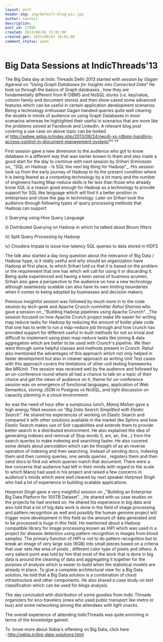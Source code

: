 ```yaml
---
layout: post
header-img: img/default-blog-pic.jpg
author: sanchit
description: 
post_id: 17085
created: 2013/09/02 15:01:00
created_gmt: 2013/09/02 10:01:00
comment_status: open
---
```


# Big Data Sessions at IndicThreads'13

The Big Data day at Indic Threads Delhi 2013 started with session by _Gagan Agarwal_ on _"Using Graph Databases for Insights into Connected Data"_ He took us through the basics of Graph databases , how they are fundamentally different from R-DBMS and NoSQL stores (i.e. key/value, column family and document stores) and then show cased some advanced features which can be useful in certain application development scenarios. Being a technology enthusiast Gagan handled queries quite well clearing the doubts in minds of audience on using Graph Databases in most scenarios whereas he highlighted their useful in scenarios that are more like the problems solved at Facebook and Linkedin. A relevant blog post covering a use case on above topic can be looked at <http://xebee.xebia.in/index.php/2013/08/24/neo4j-vs-rdbms-handling-access-control-in-document-management-system/>** **

First session gave a new dimension to the audience who got to know database in a different way that was earlier known to them and also made a good start for the day to continue with next session by _Srihari Srinivasan_ on_ "SQL on Hadoop - Is SQL the next big thing for Hadoop"_. His session took us from the early journey of Hadoop to its the present condition where it is being feared as a competing technology by a lot many and the number of engineers having Map-reduce skills is far less than those who already know SQL is a reason good enough for Hadoop as a technology to provide support for SQL like language which will find it a better position in enterprises and close the gap in technology. Later on Srihari took the audience through following types of query processing methods that Hadoop can support

i) Querying using Hive Query Language

ii) Distributed Querying on Hadoop in which he talked about Bloom filters

iii) Split Query Processing by Hadoop

iv) Cloudera Impala to issue low-latency SQL queries to data stored in HDFS

The talk also started a day long question about the relevance of Big Data / Hadoop hype, is it really useful and why should an organization have Hadoop at first place, to which Srihari told us that it is based on the problem or the requirement that one has which will call for using it or discarding it. Being quite experienced and having a keen sense of business acumen, Srihari also gave a perspective to the audience on how a new technology although seamlessly scalable can also have its own limiting boundaries when it comes to being adopted by businesses and decision makers.

Previous insightful session was followed by much more in to the code session by tech-geek and Apache Crunch committer _Rahul Sharma_ who gave a session on _"Building Hadoop pipelines using Apache Crunch". _The session focused on how Apache Crunch project make life easier for writing map reduce tasks for Hadoop by reducing the amount of boiler plate code that one has to write to run a map-reduce job through and how crunch has provided support for different useful in-built methods for not so trivial and difficult to implement using plain map-reduce tasks like joining & data aggregation which are better to be used with Crunch's pipeline. We then went through some helpful classes and methods present in Crunch. Rahul also mentioned the advantages of this approach which not only helped in faster development but also in cleaner approach as writing Unit Test cases with this approach covers the limitations of other unit testing frameworks like MRUnit. The session was received well by the audience and followed by an un-conference round where all had a chance to talk on a topic of their choice and get the views of audience on it, theme for un-conference session was on emergence of functional languages, application of Web Semantics, storing JSON in Postgres vs NoSQL, and light discussion on capacity planning in a cloud environment.

As was the need of hour after a sumptuous lunch, _Manoj Mohan_ gave a high energy filled session on _"Big Data Search Simplified with Elastic Search"_. He shared his experiences of working on Elastic Search and compared it with other solutions available in the market like Sphinx and how Elastic Search makes use of Solr capabilities and extends them to provide better search in a distributed environment. He also explained the idea of generating indexes and removal of Stop words (I, am, an, the...) from the search queries to make indexing and searching faster. He also covered some details about percolation which can be thought of as an reverse operation of indexing and then searching. Instead of sending docs, indexing them and then running queries, one sends queries , registers them and then send docs to find out which queries match that document. There were a few concerns that audience had left in their minds with regard to the scale to which Manoj had used in his project and raised a few concerns in audience's minds which were well cleared by next speaker _Harpreet Singh_ who had a lot of experience in building scalable applications.

_Harpreet Singh_ gave a very insightful session on _"Building an Enterprise Big Data Platform for 100TB Dataset". _He shared with us case studies on the projects he had worked on. He shared his experience in big data and also told that a lot of big data work is done in the field of image processing and pattern recognition as well and possibly the human genome project will trigger more development in this field as the amount of data generated and to be processed is huge in this field. He mentioned about a Hadoop compatible library for image processing known as HIPI which was used in a project for disease detection using pattern recognition in images from blood samples. The primary function of HIPI is not to do pattern recognition but to break an image of very large size (6GB) into small pieces based on a criteria that user sets like area of pixels , different color type of pixels and others. A very salient point was told by him that most of the work that is done in big data is around the cleaning of data and aggregating it together for the purpose of analysis which is easier to build when the statistical models are already in place. To give a complete architectural view for a Big Data solution, he told that a Big Data solution is a combination of cloud infrastructure and other components. He also shared a case study on text classification which can be used for blogs analysis.

The day concluded with distribution of some goodies from Indic Threads organizers for eco-travelers (ones who used public transport like metro or bus) and some networking among the attendees with light snacks.

The overall experience of attending IndicThreads was quite enriching in terms of the knowledge gained.

To  know more about Xebia's offereing on Big Data, click here : <http://xebia.in/big-data-solutions.html>